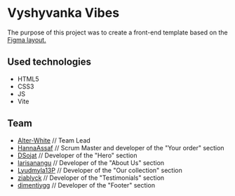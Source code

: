 # Vyshyvanka Vibes

The purpose of this project was to create a front-end template based on the
[Figma layout.](https://www.figma.com/file/jX7XBtk88w2TeFQZztcGFe/Vyshyvanka-Vibes?node-id=0%253A1&mode=dev 'link to the layout')

## Used technologies

- HTML5
- CSS3
- JS
- Vite

## Team

- [Alter-White](https://github.com/Alter-White 'link to the GitHub profile') //
  Team Lead
- [HannaAssaf](https://github.com/HannaAssaf 'link to the GitHub profile') //
  Scrum Master and developer of the "Your order" section
- [DSojat](https://github.com/DSojat 'link to the GitHub profile') // Developer
  of the "Hero" section
- [larisanangu](https://github.com/larisanangu 'link to the GitHub profile') //
  Developer of the "About Us" section
- [Lyudmyla13P](https://github.com/Lyudmyla13P 'link to the GitHub profile') //
  Developer of the "Our collection" section
- [ziablyck](https://github.com/ziablyck 'link to the GitHub profile') //
  Developer of the "Testimonials" section
- [dimentiygg](https://github.com/dimentiygg 'link to the GitHub profile') //
  Developer of the "Footer" section
